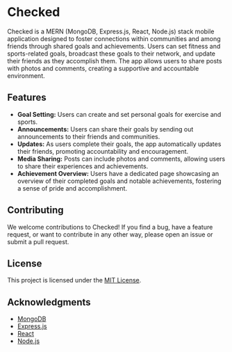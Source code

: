 # Checked

Checked is a MERN (MongoDB, Express.js, React, Node.js) stack mobile application designed to foster connections within communities and among friends through shared goals and achievements. Users can set fitness and sports-related goals, broadcast these goals to their network, and update their friends as they accomplish them. The app allows users to share posts with photos and comments, creating a supportive and accountable environment.

## Features

- **Goal Setting:** Users can create and set personal goals for exercise and sports.
- **Announcements:** Users can share their goals by sending out announcements to their friends and communities.
- **Updates:** As users complete their goals, the app automatically updates their friends, promoting accountability and encouragement.
- **Media Sharing:** Posts can include photos and comments, allowing users to share their experiences and achievements.
- **Achievement Overview:** Users have a dedicated page showcasing an overview of their completed goals and notable achievements, fostering a sense of pride and accomplishment.


## Contributing

We welcome contributions to Checked! If you find a bug, have a feature request, or want to contribute in any other way, please open an issue or submit a pull request.

## License

This project is licensed under the [MIT License](LICENSE).

## Acknowledgments

- [MongoDB](https://www.mongodb.com/)
- [Express.js](https://expressjs.com/)
- [React](https://reactjs.org/)
- [Node.js](https://nodejs.org/)
